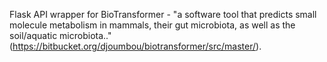 Flask API wrapper for BioTransformer - "a software tool that predicts small molecule metabolism in mammals, their gut microbiota, as well as the soil/aquatic microbiota.." (https://bitbucket.org/djoumbou/biotransformer/src/master/).
